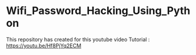 # Wifi_Password_Hacking_Using_Python
This repository has created for this youtube video Tutorial : https://youtu.be/Hf8PjYq2ECM

